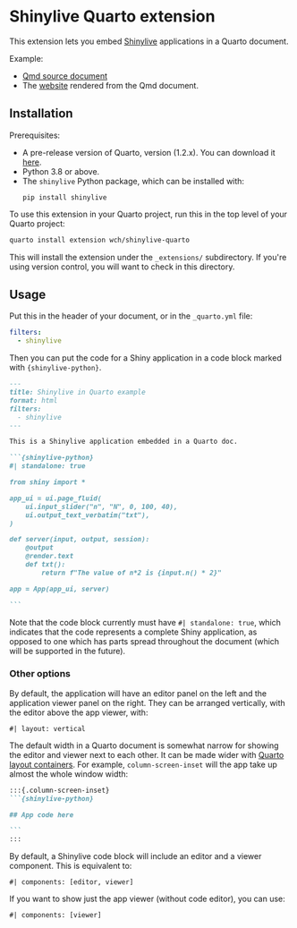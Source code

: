 Shinylive Quarto extension
==========================

This extension lets you embed [Shinylive](https://shiny.rstudio.com/py/docs/shinylive.html) applications in a Quarto document.

Example:
* [Qmd source document](index.qmd)
* The [website](https://wch.github.io/shinylive-quarto/) rendered from the Qmd document.

## Installation

Prerequisites:
* A pre-release version of Quarto, version (1.2.x). You can download it [here](https://quarto.org/docs/download/).
* Python 3.8 or above.
* The `shinylive` Python package, which can be installed with:
    ```
    pip install shinylive
    ```

To use this extension in your Quarto project, run this in the top level of your Quarto project:

```bash
quarto install extension wch/shinylive-quarto
```

This will install the extension under the `_extensions/` subdirectory. If you're using version control, you will want to check in this directory.


## Usage

Put this in the header of your document, or in the `_quarto.yml` file:

```yaml
filters:
  - shinylive
```

Then you can put the code for a Shiny application in a code block marked with `{shinylive-python}`.


````markdown
---
title: Shinylive in Quarto example
format: html
filters:
  - shinylive
---

This is a Shinylive application embedded in a Quarto doc.

```{shinylive-python}
#| standalone: true

from shiny import *

app_ui = ui.page_fluid(
    ui.input_slider("n", "N", 0, 100, 40),
    ui.output_text_verbatim("txt"),
)

def server(input, output, session):
    @output
    @render.text
    def txt():
        return f"The value of n*2 is {input.n() * 2}"

app = App(app_ui, server)

```
````

Note that the code block currently must have `#| standalone: true`, which indicates that the code represents a complete Shiny application, as opposed to one which has parts spread throughout the document (which will be supported in the future).


### Other options

By default, the application will have an editor panel on the left and the application viewer panel on the right. They can be arranged vertically, with the editor above the app viewer, with:

```
#| layout: vertical
```


The default width in a Quarto document is somewhat narrow for showing the editor and viewer next to each other. It can be made wider with [Quarto layout containers](https://quarto.org/docs/authoring/article-layout.html). For example, `column-screen-inset` will the app take up almost the whole window width:

````markdown
:::{.column-screen-inset}
```{shinylive-python}

## App code here

```
:::
````


By default, a Shinylive code block will include an editor and a viewer component. This is equivalent to:

```
#| components: [editor, viewer]
```

If you want to show just the app viewer (without code editor), you can use:

```
#| components: [viewer]
```

